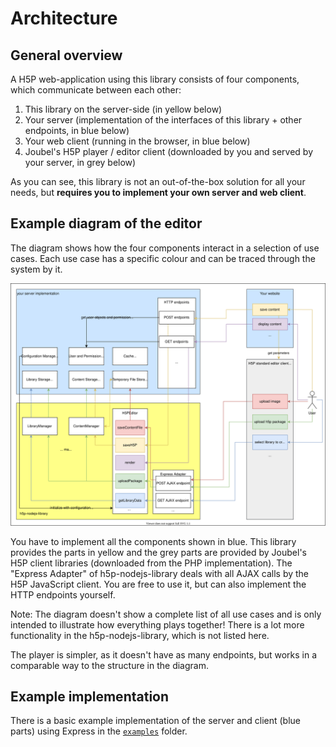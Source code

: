 # Architecture

## General overview

A H5P web-application using this library consists of four components, which
communicate between each other:

1. This library on the server-side (in yellow below)
2. Your server (implementation of the interfaces of this library + other
   endpoints, in blue below)
3. Your web client (running in the browser, in blue below)
4. Joubel's H5P player / editor client (downloaded by you and served by your
   server, in grey below)

As you can see, this library is not an out-of-the-box solution for all your
needs, but **requires you to implement your own server and web client**.

## Example diagram of the editor

The diagram shows how the four components interact in a selection of use cases.
Each use case has a specific colour and can be traced through the system by it.

![Diagram showing the components at work](editor-architecture.svg)

You have to implement all the components shown in blue. This library provides
the parts in yellow and the grey parts are provided by Joubel's H5P client
libraries (downloaded from the PHP implementation). The "Express Adapter" of
h5p-nodejs-library deals with all AJAX calls by the H5P JavaScript client. You
are free to use it, but can also implement the HTTP endpoints yourself.

Note: The diagram doesn't show a complete list of all use cases and is only
intended to illustrate how everything plays together! There is a lot more
functionality in the h5p-nodejs-library, which is not listed here.

The player is simpler, as it doesn't have as many endpoints, but works in a
comparable way to the structure in the diagram.

## Example implementation

There is a basic example implementation of the server and client (blue parts)
using Express in the [`examples`](/examples) folder.
